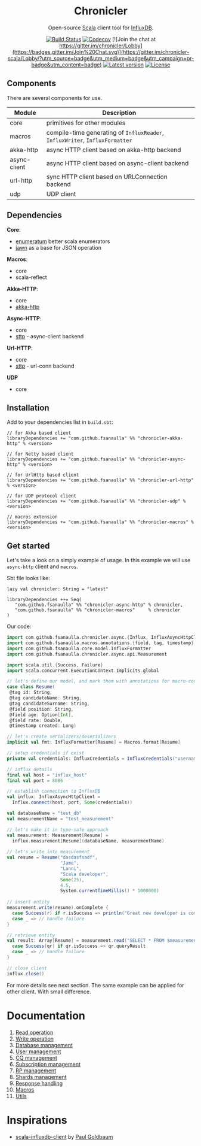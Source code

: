 <div align="center">

# Chronicler
Open-source [Scala](https://www.scala-lang.org/) client tool for [InfluxDB](https://www.influxdata.com/).

[![Build Status](https://travis-ci.org/fsanaulla/chronicler.svg?branch=master)](https://travis-ci.org/fsanaulla/chronicler)
[![Codecov](https://img.shields.io/codecov/c/github/fsanaulla/chronicler.svg)](https://codecov.io/gh/fsanaulla/chronicler)
[![Join the chat at https://gitter.im/chronicler/Lobby](https://badges.gitter.im/Join%20Chat.svg)](https://gitter.im/chronicler-scala/Lobby/?utm_source=badge&utm_medium=badge&utm_campaign=pr-badge&utm_content=badge)
[![Latest version](https://index.scala-lang.org/fsanaulla/chronicler/chronicler-core/latest.svg?color=orange)](https://index.scala-lang.org/fsanaulla/chronicler)
[![License](http://img.shields.io/:license-Apache%202-blue.svg)](http://www.apache.org/licenses/LICENSE-2.0.txt)
</div>

## Components
There are several components for use.

| Module | Description | 
| ------------- | ------------- |
| core | primitives for other modules | 
| macros | compile-time generating of `InfluxReader`, `InfluxWriter`, `InfluxFormatter`|
| akka-http | async HTTP client based on akka-http backend |
| async-client | async HTTP client based on async-client backend |
| url-http| sync HTTP client based on URLConnection backend |
| udp | UDP client|

## Dependencies
**Core**:
- [enumeratum](https://github.com/lloydmeta/enumeratum) better scala enumerators
- [jawn](https://github.com/non/jawn) as a base for JSON operation

**Macros**:
- core
- scala-reflect

**Akka-HTTP**:
- core
- [akka-http](https://github.com/akka/akka-http)

**Async-HTTP**:
- core
- [sttp](https://github.com/softwaremill/sttp) - async-client backend

**Url-HTTP**:
- core
- [sttp](https://github.com/softwaremill/sttp) - url-conn backend

**UDP**
- core

## Installation
Add to your dependencies list in `build.sbt`:
```
// for Akka based client
libraryDependencies += "com.github.fsanaulla" %% "chronicler-akka-http" % <version>

// for Netty based client
libraryDependencies += "com.github.fsanaulla" %% "chronicler-async-http" % <version>

// for UrlHttp based client
libraryDependencies += "com.github.fsanaulla" %% "chronicler-url-http" % <version>

// for UDP protocol client
libraryDependencies += "com.github.fsanaulla" %% "chronicler-udp" % <version>

// macros extension
libraryDependencies += "com.github.fsanaulla" %% "chronicler-macros" % <version>
```

## Get started
Let's take a look on a simply example of usage. In this example we will use `async-http` client and `macros`.

Sbt file looks like:
```
lazy val chronicler: String = "latest"

libraryDependencies ++= Seq(
   "com.github.fsanaulla" %% "chronicler-async-http" % chronicler,
   "com.github.fsanaulla" %% "chronicler-macros"     % chronicler
)
```
Our code:
```scala
import com.github.fsanaulla.chronicler.async.{Influx, InfluxAsyncHttpClient}
import com.github.fsanaulla.macros.annotations.{field, tag, timestamp}
import com.github.fsanaulla.core.model.InfluxFormatter
import com.github.fsanaulla.chronicler.async.api.Measurement

import scala.util.{Success, Failure}
import scala.concurrent.ExecutionContext.Implicits.global

// let's define our model, and mark them with annotations for macro-code generation
case class Resume(
 @tag id: String,
 @tag candidateName: String,
 @tag candidateSurname: String,
 @field position: String,
 @field age: Option[Int],
 @field rate: Double,
 @timestamp created: Long)

// let's create serializers/deserializers 
implicit val fmt: InfluxFormatter[Resume] = Macros.format[Resume]

// setup credentials if exist
private val credentials: InfluxCredentials = InfluxCredentials("username", "password")

// influx details
final val host = "influx_host"
final val port = 8086

// establish connection to InfluxDB
val influx: InfluxAsyncHttpClient = 
  Influx.connect(host, port, Some(credentials))

val databaseName = "test_db"
val measurementName = "test_measurement"

// let's make it in type-safe approach
val measurement: Measurement[Resume] = 
  influx.measurement[Resume](databaseName, measurementName)
  
// let's write into measurement
val resume = Resume("dasdasfsadf",
                    "Jame",
                    "Lanni",
                    "Scala developer",
                    Some(25),
                    4.5,
                    System.currentTimeMillis() * 1000000)
  
// insert entity  
measurement.write(resume).onComplete {
  case Success(r) if r.isSuccess => println("Great new developer is coming!!")
  case _ => // handle failure
}

// retrieve entity
val result: Array[Resume] = measurement.read("SELECT * FROM $measurementName").onComplete {
  case Success(qr) if qr.isSuccess => qr.queryResult
  case _ => // handle failure
}

// close client
influx.close()
```
For more details see next section. The same example can be applied for other client. With small difference.

# Documentation
1. [Read operation](docs/read_operation_notes.md)
2. [Write operation](docs/write_operation_notes.md)
3. [Database management](docs/database_management.md)
4. [User management](docs/user_management.md)
5. [CQ management](docs/continuous_query-management.md)
6. [Subscription management](docs/subscription_management.md)
7. [RP management](docs/retention_policy_management.md)
8. [Shards management](docs/shard_management.md)
9. [Response handling](docs/response_handling.md)
10. [Macros](docs/macros.md)
11. [Utils](docs/utils.md)

# Inspirations
- [scala-influxdb-client](https://github.com/paulgoldbaum/scala-influxdb-client) by [Paul Goldbaum](https://github.com/paulgoldbaum)